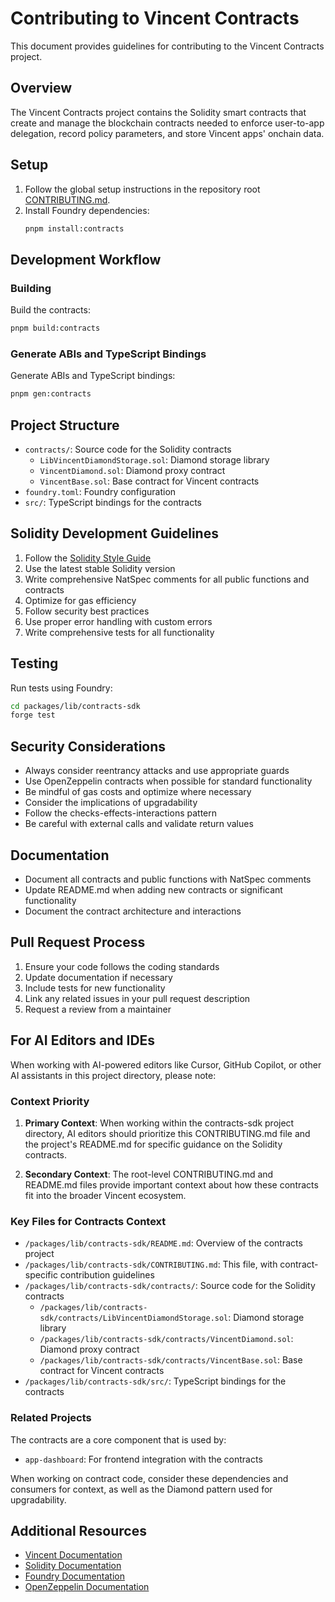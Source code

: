 # Contributing to Vincent Contracts

This document provides guidelines for contributing to the Vincent Contracts project.

## Overview

The Vincent Contracts project contains the Solidity smart contracts that create and manage the blockchain contracts needed to enforce user-to-app delegation, record policy parameters, and store Vincent apps' onchain data.

## Setup

1. Follow the global setup instructions in the repository root [CONTRIBUTING.md](../../CONTRIBUTING.md).
2. Install Foundry dependencies:
   ```bash
   pnpm install:contracts
   ```

## Development Workflow

### Building

Build the contracts:

```bash
pnpm build:contracts
```

### Generate ABIs and TypeScript Bindings

Generate ABIs and TypeScript bindings:

```bash
pnpm gen:contracts
```

## Project Structure

- `contracts/`: Source code for the Solidity contracts
  - `LibVincentDiamondStorage.sol`: Diamond storage library
  - `VincentDiamond.sol`: Diamond proxy contract
  - `VincentBase.sol`: Base contract for Vincent contracts
- `foundry.toml`: Foundry configuration
- `src/`: TypeScript bindings for the contracts

## Solidity Development Guidelines

1. Follow the [Solidity Style Guide](https://docs.soliditylang.org/en/latest/style-guide.html)
2. Use the latest stable Solidity version
3. Write comprehensive NatSpec comments for all public functions and contracts
4. Optimize for gas efficiency
5. Follow security best practices
6. Use proper error handling with custom errors
7. Write comprehensive tests for all functionality

## Testing

Run tests using Foundry:

```bash
cd packages/lib/contracts-sdk
forge test
```

## Security Considerations

- Always consider reentrancy attacks and use appropriate guards
- Use OpenZeppelin contracts when possible for standard functionality
- Be mindful of gas costs and optimize where necessary
- Consider the implications of upgradability
- Follow the checks-effects-interactions pattern
- Be careful with external calls and validate return values

## Documentation

- Document all contracts and public functions with NatSpec comments
- Update README.md when adding new contracts or significant functionality
- Document the contract architecture and interactions

## Pull Request Process

1. Ensure your code follows the coding standards
2. Update documentation if necessary
3. Include tests for new functionality
4. Link any related issues in your pull request description
5. Request a review from a maintainer

## For AI Editors and IDEs

When working with AI-powered editors like Cursor, GitHub Copilot, or other AI assistants in this project directory, please note:

### Context Priority

1. **Primary Context**: When working within the contracts-sdk project directory, AI editors should prioritize this CONTRIBUTING.md file and the project's README.md for specific guidance on the Solidity contracts.

2. **Secondary Context**: The root-level CONTRIBUTING.md and README.md files provide important context about how these contracts fit into the broader Vincent ecosystem.

### Key Files for Contracts Context

- `/packages/lib/contracts-sdk/README.md`: Overview of the contracts project
- `/packages/lib/contracts-sdk/CONTRIBUTING.md`: This file, with contract-specific contribution guidelines
- `/packages/lib/contracts-sdk/contracts/`: Source code for the Solidity contracts
  - `/packages/lib/contracts-sdk/contracts/LibVincentDiamondStorage.sol`: Diamond storage library
  - `/packages/lib/contracts-sdk/contracts/VincentDiamond.sol`: Diamond proxy contract
  - `/packages/lib/contracts-sdk/contracts/VincentBase.sol`: Base contract for Vincent contracts
- `/packages/lib/contracts-sdk/src/`: TypeScript bindings for the contracts

### Related Projects

The contracts are a core component that is used by:

- `app-dashboard`: For frontend integration with the contracts

When working on contract code, consider these dependencies and consumers for context, as well as the Diamond pattern used for upgradability.

## Additional Resources

- [Vincent Documentation](https://docs.heyvincent.ai/)
- [Solidity Documentation](https://docs.soliditylang.org/)
- [Foundry Documentation](https://book.getfoundry.sh/)
- [OpenZeppelin Documentation](https://docs.openzeppelin.com/)
